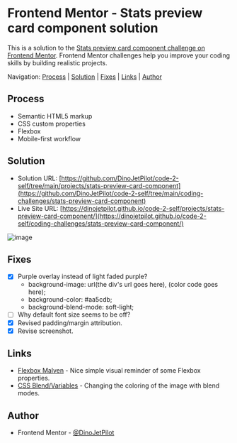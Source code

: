 # Frontend Mentor - Stats preview card component solution

This is a solution to the [Stats preview card component challenge on Frontend Mentor](https://www.frontendmentor.io/challenges/stats-preview-card-component-8JqbgoU62). Frontend Mentor challenges help you improve your coding skills by building realistic projects. 

Navigation: [Process](#Process)  |  [Solution](#solution)  |  [Fixes](#fixes)  |  [Links](#links)  |  [Author](#author)
##

## Process

- Semantic HTML5 markup
- CSS custom properties
- Flexbox
- Mobile-first workflow

## Solution

- Solution URL: [https://github.com/DinoJetPilot/code-2-self/tree/main/projects/stats-preview-card-component](https://github.com/DinoJetPilot/code-2-self/tree/main/coding-challenges/stats-preview-card-component)
- Live Site URL: [https://dinojetpilot.github.io/code-2-self/projects/stats-preview-card-component/](https://dinojetpilot.github.io/code-2-self/coding-challenges/stats-preview-card-component/)

![image](https://user-images.githubusercontent.com/92833227/141602785-18fb6bfc-6e0a-4477-ad21-f4226521c666.png)

## Fixes

- [x] Purple overlay instead of light faded purple?
  - background-image: url(the div's url goes here), (color code goes here);
  - background-color: #aa5cdb;
  - background-blend-mode: soft-light;
- [ ] Why default font size seems to be off?
- [x] Revised padding/margin attribution.
- [x] Revise screenshot.

## Links

- [Flexbox Malven](https://flexbox.malven.co/) - Nice simple visual reminder of some Flexbox properties.
- [CSS Blend/Variables](https://developer.mozilla.org/en-US/docs/Web/CSS/background-blend-mode) - Changing the coloring of the image with blend modes.

## Author

- Frontend Mentor - [@DinoJetPilot](https://www.frontendmentor.io/profile/DinoJetPilot)


